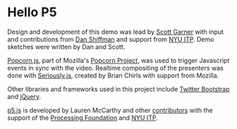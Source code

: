 # Hello P5

Design and development of this demo was lead by [Scott Garner](http://scott.j38.net/) with input and contributions from [Dan Shiffman](http://shiffman.net/) and support from [NYU ITP](http://itp.nyu.edu). Demo sketches were written by Dan and Scott.

[Popcorn.js](http://popcornjs.org/), part of Mozilla's [Popcorn Project](https://popcorn.webmaker.org/), was used to trigger Javascript events in sync with the video. Realtime compositing of the presenters was done with [Seriously.js](http://seriouslyjs.org/), created by Brian Chirls with support from Mozilla.

Other libraries and frameworks used in this project include [Twitter Bootstrap](http://getbootstrap.com) and [jQuery](http://jquery.com).

[p5.js](http://p5js.org/) is developed by Lauren McCarthy and other [contributors](http://p5js.org/site/development/#contributors) with the support of the [Processing Foundation](http://processing.org/) and [NYU ITP](http://itp.nyu.edu).